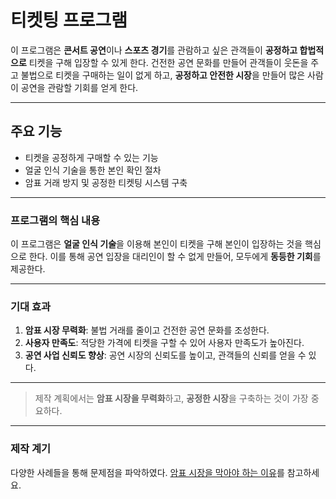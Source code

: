 # 티켓팅 프로그램
이 프로그램은 **콘서트 공연**이나 **스포츠 경기**를 관람하고 싶은 관객들이 **공정하고 합법적으로** 티켓을 구해 입장할 수 있게 한다.
건전한 공연 문화를 만들어 관객들이 웃돈을 주고 불법으로 티켓을 구매하는 일이 없게 하고, **공정하고 안전한 시장**을 만들어 많은 사람이 공연을 관람할 기회를 얻게 한다.

<hr/>

## 주요 기능
- 티켓을 공정하게 구매할 수 있는 기능
- 얼굴 인식 기술을 통한 본인 확인 절차
- 암표 거래 방지 및 공정한 티켓팅 시스템 구축

<hr/>

### 프로그램의 핵심 내용
이 프로그램은 **얼굴 인식 기술**을 이용해 본인이 티켓을 구해 본인이 입장하는 것을 핵심으로 한다.
이를 통해 공연 입장을 대리인이 할 수 없게 만들어, 모두에게 **동등한 기회**를 제공한다.

<hr/>

### 기대 효과
1. **암표 시장 무력화**: 불법 거래를 줄이고 건전한 공연 문화를 조성한다.
2. **사용자 만족도**: 적당한 가격에 티켓을 구할 수 있어 사용자 만족도가 높아진다.
3. **공연 사업 신뢰도 향상**: 공연 시장의 신뢰도를 높이고, 관객들의 신뢰를 얻을 수 있다.

<hr/>

> 제작 계획에서는 **암표 시장을 무력화**하고, **공정한 시장**을 구축하는 것이 가장 중요하다.

<hr/>

### 제작 계기
다양한 사례들을 통해 문제점을 파악하였다. [암표 시장을 막아야 하는 이유](https://www.wowtv.co.kr/NewsCenter/News/Read?articleId=A202410110134&t=NN)를 참고하세요.

